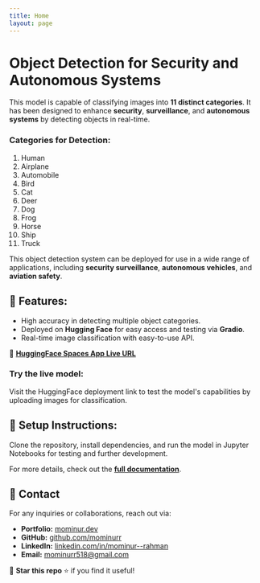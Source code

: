 ```yaml
---
title: Home
layout: page
---
```


# Object Detection for Security and Autonomous Systems
This model is capable of classifying images into **11 distinct categories**. It has been designed to enhance **security**, **surveillance**, and **autonomous systems** by detecting objects in real-time. 

### Categories for Detection:
1. Human
2. Airplane
3. Automobile
4. Bird
5. Cat
6. Deer
7. Dog
8. Frog
9. Horse
10. Ship
11. Truck

This object detection system can be deployed for use in a wide range of applications, including **security surveillance**, **autonomous vehicles**, and **aviation safety**.

## 🚀 Features:
- High accuracy in detecting multiple object categories.
- Deployed on **Hugging Face** for easy access and testing via **Gradio**.
- Real-time image classification with easy-to-use API.

🔗 **[HuggingFace Spaces App Live URL](https://huggingface.co/spaces/developermominur/Object-Detection-for-Security-and-Autonomous-Systems)**

### Try the live model:
Visit the HuggingFace deployment link to test the model's capabilities by uploading images for classification.

## 📝 Setup Instructions:
Clone the repository, install dependencies, and run the model in Jupyter Notebooks for testing and further development.

For more details, check out the **[full documentation](https://github.com/mominurr/Object-Detection-for-Security-and-Autonomous-Systems)**.

## 📩 Contact
For any inquiries or collaborations, reach out via:
- **Portfolio:** [mominur.dev](https://mominur.dev)
- **GitHub:** [github.com/mominurr](https://github.com/mominurr)
- **LinkedIn:** [linkedin.com/in/mominur--rahman](https://www.linkedin.com/in/mominur--rahman/)
- **Email:** mominurr518@gmail.com

🚀 **Star this repo** ⭐ if you find it useful!

